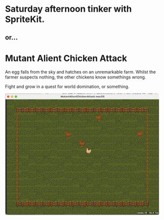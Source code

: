 # Saturday afternoon tinker with SpriteKit.

## or...

# Mutant Alient Chicken Attack

An egg falls from the sky and hatches on an unremarkable farm.
Whilst the farmer suspects nothing, the other chickens know somethings wrong.

Fight and grow in a quest for world domination, or something.
                                
![Screenshot](./Screenshots/screenshot.png)
